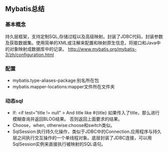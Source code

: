 ## Mybatis总结

### 基本概念
持久层框架，支持定制SQL,存储过程以及高级映射。封装了JDBC代码，封装参数及获取数据集。使用简单的XML或注解来配置和映射原生信息，将接口和Java中的对象映射成数据库中的记录。
http://www.mybatis.org/mybatis-3/zh/configuration.html

### 配置

- mybatis.type-aliases-package:别名所在包
- mybatis.mapper-locations:mapper文件所在文件夹


### 动态sql
- If:  <if test=”title != null” > And title like #{title}</if> 如果传入了title，那么进行模糊查询并返回BLOG结果。 否则返回上面要求的结果。  
- Choose，when, otherwise:choose和switch类似。
- SqlSession:执行持久化操作，类似于JDBC中的Connection.应用程序与持久层之间执行交互操作的一个单线程对象。底层封装了JDBC连接，可以用SqlSession实例来直接执行被映射的SQL语句。
